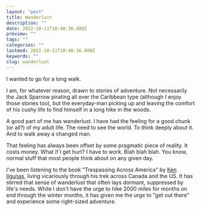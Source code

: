 ```yaml
---
layout: "post"
title: Wanderlust
description: ""
date: 2022-10-11T10:48:36.080Z
preview: ""
tags: ""
categories: ""
lastmod: 2022-10-11T10:48:36.080Z
keywords: ""
slug: wanderlust
---
```

I wanted to go for a long walk.

I am, for whatever reason, drawn to stories of adventure.  Not necessarily the Jack Sparrow pirating all over the Caribbean type (although I enjoy those stories too), but the everyday-man picking up and leaving the comfort of his cushy life to find himself in a long hike in the woods.

A good part of me has wanderlust.  I have had the feeling for a good chunk (or all?) of my adult life.  The need to see the world.  To think deeply about it.  And to walk away a changed man.

That feeling has always been offset by some pragmatic piece of reality.  It costs money.  What if I get hurt?  I have to work.  Blah blah blah.  You know, normal stuff that most people think about on any given day.

I've been listening to the book "Trespassing Across America" by [Ken Ilgunas](https://www.kenilgunas.com/), living vicariously through his trek across Canada and the US. It has stirred that sense of wanderlust that often lays dormant, suppressed by life's needs.  While I don't have the urge to hike 2000 miles for months on end through the winter months, it has given me the urge to "get out there" and experience some right-sized adventure.